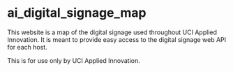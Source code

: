 # ai_digital_signage_map

This website is a map of the digital signage used throughout UCI Applied Innovation. It is meant to provide easy access to the digital signage web API for each host.

This is for use only by UCI Applied Innovation.
